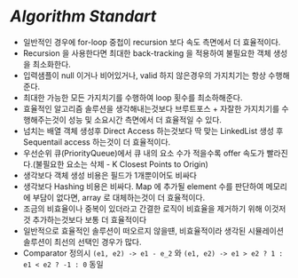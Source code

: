 # ***Algorithm Standart***

* 일반적인 경우에 for-loop 중첩이 recursion 보다 속도 측면에서 더 효율적이다.
* Recursion 을 사용한다면 최대한 back-tracking 을 적용하여 불필요한 객체 생성을 최소화한다.
* 입력샘플이 null 이거나 비어있거나, valid 하지 않은경우의 가지치기는 항상 수행해준다.
* 최대한 가능한 모든 가지치기를 수행하여 loop 횟수를 최소하해준다. 
* 효율적인 알고리즘 솔루션을 생각해내는것보다 브루트포스 + 자잘한 가지치기를 수행해주는것이 성능 및 소요시간 측면에서 더 효율적일 수 있다.
* 넘치는 배열 객체 생성후 Direct Access 하는것보다 딱 맞는 LinkedList 생성 후 Sequentail access 하는것이 더 효율적이다.
* 우선순위 큐(PriorityQueue)에서 큐 내의 요소 수가 적을수록 offer 속도가 빨라진다.(불필요한 요소는 삭제 - K Closest Points to Origin)
* 생각보다 객체 생성 비용은 필드가 1개뿐이어도 비싸다
* 생각보다 Hashing 비용은 비싸다. Map 에 추가될 element 수를 판단하여 메모리에 부담이 없다면, array 로 대체하는것이 더 효율적이다.
* 조금의 비효율이나 중복이 있더라고 간결한 로직이 비효율을 제거하기 위해 이것저것 추가하는것보다 보통 더 효율적이다
* 일반적으로 효율적인 솔루션이 떠오르지 않을떈, 비효율적이라 생각된 시뮬레이션 솔루션이 최선의 선택인 경우가 많다.
* Comparator 정의시 ```(e1, e2) -> e1 - e_2``` 와 ```(e1, e2) -> e1 > e2 ? 1 : e1 < e2 ? -1 : 0``` 동일